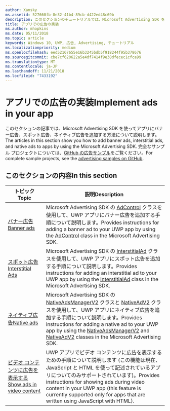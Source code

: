 ```yaml
---
author: Xansky
ms.assetid: 527660fb-8e32-41b4-89cb-d422ed48c69b
description: このセクションのチュートリアルでは、Microsoft Advertising SDK を使ってアプリにバナー広告、スポット広告、ネイティブ広告を追加する方法について説明します。
title: アプリでの広告の実装
ms.author: mhopkins
ms.date: 05/11/2018
ms.topic: article
keywords: Windows 10, UWP, 広告, Advertising, チュートリアル
ms.localizationpriority: medium
ms.openlocfilehash: eed52167655e16b3245bdb5f918244f95b378676
ms.sourcegitcommit: cbe7cf620622a5e4df7414f9e38dfecec1cfca99
ms.translationtype: MT
ms.contentlocale: ja-JP
ms.lasthandoff: 11/21/2018
ms.locfileid: "7433192"
---
```

# <a name="implement-ads-in-your-app"></a><span data-ttu-id="05fd8-104">アプリでの広告の実装</span><span class="sxs-lookup"><span data-stu-id="05fd8-104">Implement ads in your app</span></span>

<span data-ttu-id="05fd8-105">このセクションの記事では、Microsoft Advertising SDK を使ってアプリにバナー広告、スポット広告、ネイティブ広告を追加する方法について説明します。</span><span class="sxs-lookup"><span data-stu-id="05fd8-105">The articles in this section show you how to add banner ads, interstitial ads, and native ads to apps by using the Microsoft Advertising SDK.</span></span> <span data-ttu-id="05fd8-106">完全なサンプル プロジェクトについては、[GitHub の広告サンプル](http://aka.ms/githubads)をご覧ください。</span><span class="sxs-lookup"><span data-stu-id="05fd8-106">For complete sample projects, see the [advertising samples on GitHub](http://aka.ms/githubads).</span></span>

## <a name="in-this-section"></a><span data-ttu-id="05fd8-107">このセクションの内容</span><span class="sxs-lookup"><span data-stu-id="05fd8-107">In this section</span></span>

|  <span data-ttu-id="05fd8-108">トピック</span><span class="sxs-lookup"><span data-stu-id="05fd8-108">Topic</span></span>    | <span data-ttu-id="05fd8-109">説明</span><span class="sxs-lookup"><span data-stu-id="05fd8-109">Description</span></span> |               
|----------|-------|
| [<span data-ttu-id="05fd8-110">バナー広告</span><span class="sxs-lookup"><span data-stu-id="05fd8-110">Banner ads</span></span>](banner-ads.md)     | <span data-ttu-id="05fd8-111">Microsoft Advertising SDK の [AdControl](https://docs.microsoft.com/uwp/api/microsoft.advertising.winrt.ui.adcontrol) クラスを使用して、UWP アプリにバナー広告を追加する手順について説明します。</span><span class="sxs-lookup"><span data-stu-id="05fd8-111">Provides instructions for adding a banner ad to your UWP app by using the [AdControl](https://docs.microsoft.com/uwp/api/microsoft.advertising.winrt.ui.adcontrol) class in the Microsoft Advertising SDK.</span></span>        |
| [<span data-ttu-id="05fd8-112">スポット広告</span><span class="sxs-lookup"><span data-stu-id="05fd8-112">Interstitial Ads</span></span>](interstitial-ads.md)    | <span data-ttu-id="05fd8-113">Microsoft Advertising SDK の [InterstitialAd](https://docs.microsoft.com/uwp/api/microsoft.advertising.winrt.ui.interstitialad) クラスを使用して、UWP アプリにスポット広告を追加する手順について説明します。</span><span class="sxs-lookup"><span data-stu-id="05fd8-113">Provides instructions for adding an interstitial ad to your UWP app by using the [InterstitialAd](https://docs.microsoft.com/uwp/api/microsoft.advertising.winrt.ui.interstitialad) class in the Microsoft Advertising SDK.</span></span>       |
| [<span data-ttu-id="05fd8-114">ネイティブ広告</span><span class="sxs-lookup"><span data-stu-id="05fd8-114">Native ads</span></span>](native-ads.md)       | <span data-ttu-id="05fd8-115">Microsoft Advertising SDK の [NativeAdsManagerV2](https://docs.microsoft.com/uwp/api/microsoft.advertising.winrt.ui.nativeadsmanagerv2) クラスと [NativeAdV2](https://docs.microsoft.com/uwp/api/microsoft.advertising.winrt.ui.nativeadv2) クラスを使用して、UWP アプリにネイティブ広告を追加する手順について説明します。</span><span class="sxs-lookup"><span data-stu-id="05fd8-115">Provides instructions for adding a native ad to your UWP app by using the [NativeAdsManagerV2](https://docs.microsoft.com/uwp/api/microsoft.advertising.winrt.ui.nativeadsmanagerv2) and [NativeAdV2](https://docs.microsoft.com/uwp/api/microsoft.advertising.winrt.ui.nativeadv2) classes in the Microsoft Advertising SDK.</span></span>  |
| [<span data-ttu-id="05fd8-116">ビデオ コンテンツに広告を表示する</span><span class="sxs-lookup"><span data-stu-id="05fd8-116">Show ads in video content</span></span>](add-advertisements-to-video-content.md)     |  <span data-ttu-id="05fd8-117">UWP アプリでビデオ コンテンツに広告を表示するための手順について説明します (この機能は現在、JavaScript と HTML を使って記述されているアプリについてのみサポートされています)。</span><span class="sxs-lookup"><span data-stu-id="05fd8-117">Provides instructions for showing ads during video content in your UWP app (this feature is currently supported only for apps that are written using JavaScript with HTML).</span></span> |



 

 
